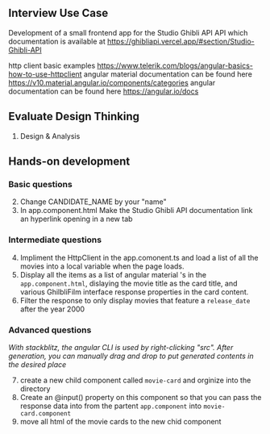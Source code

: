 ## Interview Use Case

Development of a small frontend app for the Studio Ghibli API API which documentation is available at
https://ghibliapi.vercel.app/#section/Studio-Ghibli-API

http client basic examples https://www.telerik.com/blogs/angular-basics-how-to-use-httpclient
angular material documentation can be found here https://v10.material.angular.io/components/categories
angular documentation can be found here https://angular.io/docs

## Evaluate Design Thinking

1. Design & Analysis

## Hands-on development

### Basic questions

2. Change CANDIDATE_NAME by your "name"
3. In app.component.html Make the Studio Ghibli API documentation link an hyperlink opening in a new tab

### Intermediate questions

4. Impliment the HttpClient in the app.comonent.ts and load a list of all the movies into a local variable when the page loads.
5. Display all the items as a list of angular material <mat-card>'s in the `app.component.html`, dislaying the movie title as the card title, and various GhilbliFilm interface response properties in the card content.
6. Filter the response to only display movies that feature a `release_date` after the year 2000

### Advanced questions

_With stackblitz, the angular CLI is used by right-clicking "src". After generation, you can manually drag and drop to put generated contents in the desired place_

7. create a new child component called `movie-card` and orginize into the directory
8. Create an @input() property on this component so that you can pass the response data into from the partent `app.component` into `movie-card.component`
9. move all html of the movie cards to the new chid component
